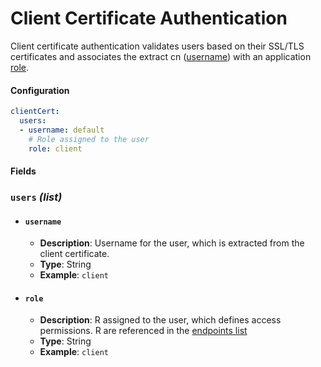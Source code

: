 # Client Certificate Authentication <Badge type="tip" text="All Agents" />

Client certificate authentication validates users based on their SSL/TLS certificates and associates
the extract cn ([username](#username)) with an application [role](#role).

#### Configuration

```yaml
clientCert:
  users:
  - username: default
    # Role assigned to the user
    role: client
```

#### Fields

### `users` _(list)_

* #### `username`
  * **Description**: Username for the user, which is extracted from the client certificate.
  * **Type**: String
  * **Example**: `client`

* #### `role`
  * **Description**: R assigned to the user, which defines access permissions.
    R are referenced in the [endpoints list](./index#endpoints-list)
  * **Type**: String
  * **Example**: `client`
